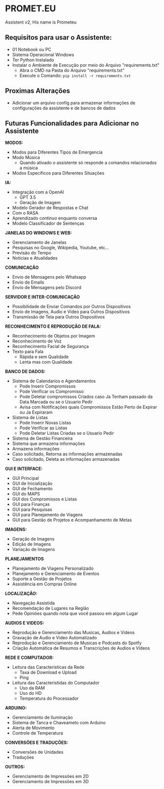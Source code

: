 # PROMET.EU
Assistent v2, His name is Prometeu

## Requisitos para usar o Assistente:
- 01 Notebook ou PC
- Sistema Operacional Windows
- Ter Python Instalado
- Instalar o Ambiente de Execução por meio do Arquivo "requirements.txt"
  - Abra o CMD na Pasta do Arquivo "requirements.txt"
  - Execute o Comando: `pip install -r requirements.txt`
 

## Proximas Alterações
- Adicionar um arquivo config para armazenar informações de configurações da assistente e de bancos de dados


## Futuras Funcionalidades para Adicionar no Assistente
**MODOS:**
- Modos para Diferentes Tipos de Emergencia
- Modo Música
  - Quando ativado o assistente só responde a comandos relacionados a música
- Modos Especificos para Diferentes Situações


**IA:**
- Integração com a OpenAI
  - GPT 3.5
  - Geração de Imagem
- Modelo Gerador de Respostas e Chat
 - Com o RASA
 - Aprendizado continuo enquanto conversa
- Modelo Classificador de Sentenças


**JANELAS DO WINDOWS E WEB:**
- Gerenciamento de Janelas 
- Pesquisas no Google, Wikipedia, Youtube, etc...
- Previsão do Tempo
- Noticias e Atualidades


**COMUNICAÇÃO**
- Envio de Mensagens pelo Whatsapp
- Envio de Emails
- Envio de Mensagens pelo Discord


**SERVIDOR E INTER-COMUNICAÇÃO**
- Possibilidade de Enviar Comandos por Outros Dispositivos
- Envio de Imagens, Audio e Vídeo para Outros Dispositivos
- Transmissão de Tela para Outros Dispositivos


**RECONHECIMENTO E REPRODUÇÃO DE FALA:**
- Reconhecimento de Objetos por Imagem
- Reconhecimento de Voz
- Reconhecimento Facial de Segurança
- Texto para Fala
  - Rápida e sem Qualidade
  - Lenta mas com Qualidade


**BANCO DE DADOS:**
- Sistema de Calendarios e Agendamentos
  - Pode Inserir Compromissos
  - Pode Verificar os Compromisso
  - Pode Deletar compromissos Criados caso Ja Tenham passado da Data Marcada ou se o Usuario Pedir
  - Avisa com Notificações quais Compromissos Estão Perto de Expirar ou Ja Expiraram
- Sistema de Listas
  - Pode Inserir Novas Listas
  - Pode Verificar as Listas
  - Pode Deletar Listas Criadas se o Usuario Pedir
- Sistema de Gestão Financeira
- Sistema que armazena informações
 - Armazena informações
 - Caso solicitado, Retorna as informações armazenadas
 - Caso solicitado, Deleta as informações armazenadas


**GUI E INTERFACE:**
- GUI Principal
- GUI de Inicialização
- GUI de Fechamento
- GUI do MAPS
- GUI dos Compromissos e Listas
- GUI para Finanças
- GUI para Pesquisas
- GUI para Planejamento de Viagens
- GUI para Gestão de Projetos e Acompanhamento de Metas


**IMAGENS:**
- Geração de Imagens
- Edição de Imagens
- Variação de Imagens


**PLANEJAMENTOS**
- Planejamento de Viagens Personalizado
- Planejamento e Gerenciamento de Eventos
- Suporte a Gestão de Projetos
- Assistência em Compras Online


**LOCALIZAÇÃO:**
- Navegação Assistida
- Recomendação de Lugares na Região
- Pede Opiniões quando nota que você passou em algum Lugar


**AUDIOS E VIDEOS:**
- Reprodução e Gerenciamento das Musicas, Audios e Videos
- Gravação de Audio e Video Automatizado
- Reprodução e Gerenciamento de Musicas e Podcasts do Spotfy
- Criação Automática de Resumos e Transcrições de Audios e Vídeos


**REDE E COMPUTADOR:**
- Leitura das Caracteristicas da Rede
  - Taxa de Download e Upload
  - Ping
- Leitura das Caracteristidas do Computador
  - Uso da RAM
  - Uso do HD
  - Temperatura do Processador


**ARDUINO:**
- Gerenciamento de Iluminação
- Sistema de Tanca e Chaveameto com Arduino
- Alerta de Movimento
- Controle de Temperatura


**CONVERSÕES E TRADUÇÕES:**
- Conversões de Unidades
- Traduções


**OUTROS:**
- Gerenciamento de Impressões em 2D
- Gerenciamento de Impressões em 3D
